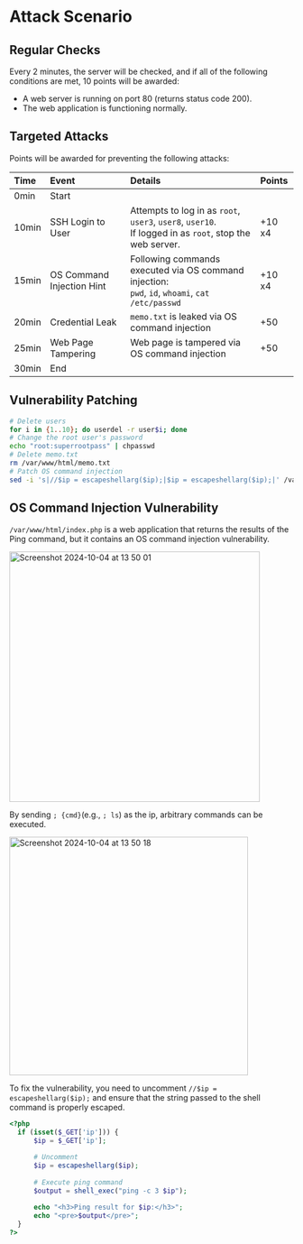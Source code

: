 # Attack Scenario

## Regular Checks
Every 2 minutes, the server will be checked, and if all of the following conditions are met, 10 points will be awarded:
- A web server is running on port 80 (returns status code 200).
- The web application is functioning normally.

## Targeted Attacks
Points will be awarded for preventing the following attacks:

| Time  | Event                         | Details                                           | Points           |
|:-----|:-------------------------------|:--------------------------------------------------|:-----------------|
| 0min | Start                          |                                                   |                  |
| 10min| SSH Login to User              | Attempts to log in as `root`, `user3`, `user8`, `user10`.<br>If logged in as `root`, stop the web server. | +10 x4  |
| 15min| OS Command Injection Hint      | Following commands executed via OS command injection:<br>`pwd`, `id`, `whoami`, `cat /etc/passwd` | +10 x4           |
| 20min| Credential Leak                | `memo.txt` is leaked via OS command injection        | +50              |
| 25min| Web Page Tampering             | Web page is tampered via OS command injection                               | +50              |
| 30min| End                            |                                                   |                  |

## Vulnerability Patching

```bash
# Delete users
for i in {1..10}; do userdel -r user$i; done
# Change the root user's password
echo "root:superrootpass" | chpasswd
# Delete memo.txt
rm /var/www/html/memo.txt
# Patch OS command injection
sed -i 's|//$ip = escapeshellarg($ip);|$ip = escapeshellarg($ip);|' /var/www/html/index.php && apachectl restart
```

## OS Command Injection Vulnerability
`/var/www/html/index.php` is a web application that returns the results of the Ping command, but it contains an OS command injection vulnerability.

<img width="444" alt="Screenshot 2024-10-04 at 13 50 01" src="https://github.com/user-attachments/assets/bf2dc282-a0b3-4b0e-bae0-3cd681f7b7e5">

By sending `; {cmd}`(e.g., `; ls`) as the ip, arbitrary commands can be executed.

<img width="423" alt="Screenshot 2024-10-04 at 13 50 18" src="https://github.com/user-attachments/assets/9fc51aa8-42ab-4a88-8a9b-15afe882b02c">

To fix the vulnerability, you need to uncomment `//$ip = escapeshellarg($ip);` and ensure that the string passed to the shell command is properly escaped.

```php
<?php
  if (isset($_GET['ip'])) {
      $ip = $_GET['ip'];

      # Uncomment
      $ip = escapeshellarg($ip);
  
      # Execute ping command
      $output = shell_exec("ping -c 3 $ip");
  
      echo "<h3>Ping result for $ip:</h3>";
      echo "<pre>$output</pre>";
  }
?>
```

